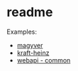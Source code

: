 # readme

Examples:
- [magyver](./macgyver.md)
- [kraft-heinz](./kraft-heinz.md)
- [webapi - common](./webapi.md)
